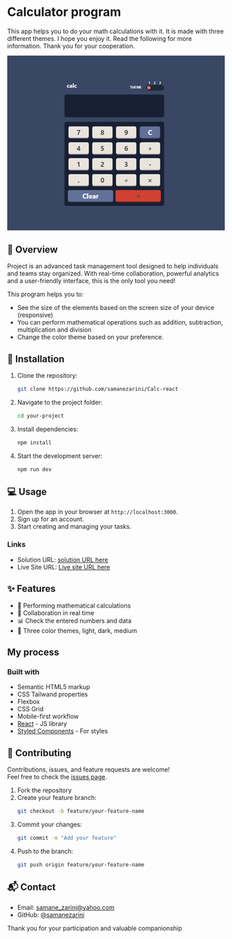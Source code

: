 # Calculator program
This app helps you to do your math calculations with it. It is made with three different themes. I hope you enjoy it. Read the following for more information. Thank you for your cooperation.

![Design preview for the Calculator app coding challenge](./src/themes/desktop-preview.jpg)

## 🌟 Overview
Project is an advanced task management tool designed to help individuals and teams stay organized. With real-time collaboration, powerful analytics and a user-friendly interface, this is the only tool you need!

This program helps you to:
- See the size of the elements based on the screen size of your device (responsive)
- You can perform mathematical operations such as addition, subtraction, multiplication and division
- Change the color theme based on your preference.



## 🚀 Installation

1. Clone the repository:
   ```bash
   git clone https://github.com/samanezarini/Calc-react
   
2. Navigate to the project folder:
   ```bash
   cd your-project

3. Install dependencies:
   ```bash   
   npm install
   
4. Start the development server: 
   ```bash
   npm run dev


## 💻 Usage
1. Open the app in your browser at `http://localhost:3000`.
2. Sign up for an account.
3. Start creating and managing your tasks.

### Links

- Solution URL: [solution URL here](https://github.com/samanezarini/Calc-react)
- Live Site URL: [Live site URL here](https://calc-react-delta.vercel.app/)


## ✨ Features
- 📆 Performing mathematical calculations
- 👥 Collaboration in real time
- 📊 Check the entered numbers and data
- 🌙 Three color themes, light, dark, medium


## My process

### Built with

- Semantic HTML5 markup
- CSS Tailwand properties
- Flexbox
- CSS Grid
- Mobile-first workflow
- [React](https://reactjs.org/) - JS library
- [Styled Components](https://styled-components.com/) - For styles

## 🤝 Contributing
Contributions, issues, and feature requests are welcome!  
Feel free to check the [issues page](https://github.com/your-username/your-project/issues).

1. Fork the repository
2. Create your feature branch:
   ```bash
   git checkout -b feature/your-feature-name
3. Commit your changes:
   ```bash 
   git commit -m "Add your feature"

4. Push to the branch:
   ```bash
   git push origin feature/your-feature-name

## 📬 Contact
- Email: samane_zarini@yahoo.com
- GitHub: [@samanezarini](https://github.com/samanezarini)

Thank you for your participation and valuable companionship
